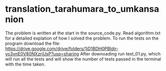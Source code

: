 # translation_tarahumara_to_umkansanion 
The problem is written at the start in the source_code.py. Read algorithm.txt for a detailed explation of how I solved the problem. 
To run the tests on the program download the file: https://drive.google.com/drive/folders/1jD1BDH0PBldir-yo3vnE0V80NXzriUsP?usp=sharing  After downoading run test_01.py, which will run all the tests and will show the number of tests passed in the terminal with the time taken.
